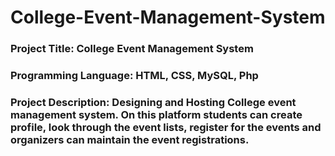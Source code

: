 # College-Event-Management-System
### Project Title: College Event Management System 
### Programming Language: HTML, CSS, MySQL, Php 
### Project Description: Designing and Hosting College event management system. On this platform students can create profile, look through the event lists, register for the events and organizers can maintain the event registrations. 
